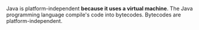 Java is platform-independent **because it uses a virtual machine**.
The Java programming language compile's code into bytecodes.
Bytecodes are platform-independent.